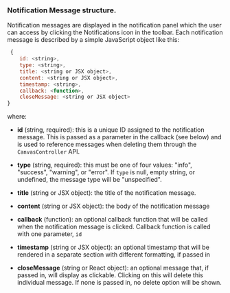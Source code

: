 ### Notification Message structure.

Notification messages are displayed in the notification panel which the user can access by clicking the Notifications icon in the toolbar. Each notification message is described by a simple JavaScript object like this:
```js
 {
    id: <string>,
    type: <string>,
    title: <string or JSX object>,
    content: <string or JSX object>,
    timestamp: <string>,
    callback: <function>,
    closeMessage: <string or JSX object>
}
```
where:

 * **id** (string, required): this is a unique ID assigned to the notification message. This is passed as a parameter in the callback (see below) and is used to reference messages when deleting them through the `CanvasController` API.

* **type** (string, required): this must be one of four values: "info", "success", "warning", or "error". If `type` is null, empty string, or undefined, the message type will be "unspecified".

* **title** (string or JSX object): the title of the notification message.

* **content** (string or JSX object): the body of the notification message

* **callback** (function): an optional callback function that will be called when the notification message is clicked. Callback function is called with one parameter, `id`

* **timestamp** (string or JSX object): an optional timestamp that will be rendered in a separate section with different formatting, if passed in

* **closeMessage** (string or React object): an optional message that, if passed in, will display as clickable. Clicking on this will delete this individual message. If none is passed in, no delete option will be shown.


